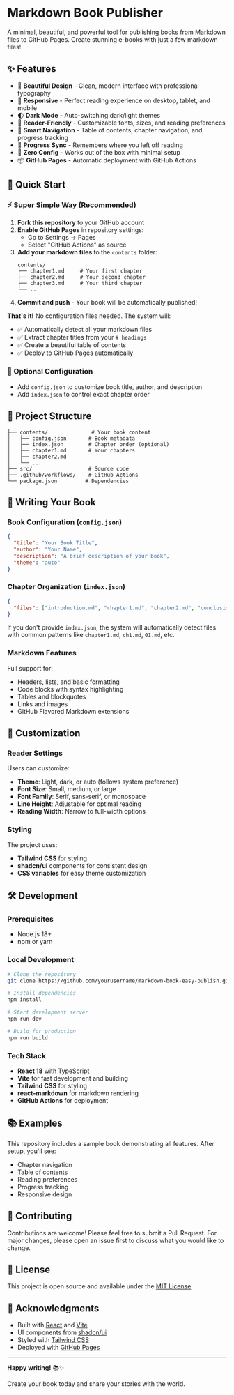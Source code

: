 # Markdown Book Publisher

A minimal, beautiful, and powerful tool for publishing books from Markdown files to GitHub Pages. Create stunning e-books with just a few markdown files!

## ✨ Features

- 🎨 **Beautiful Design** - Clean, modern interface with professional typography
- 📱 **Responsive** - Perfect reading experience on desktop, tablet, and mobile
- 🌓 **Dark Mode** - Auto-switching dark/light themes
- 📖 **Reader-Friendly** - Customizable fonts, sizes, and reading preferences
- 🧭 **Smart Navigation** - Table of contents, chapter navigation, and progress tracking
- 🔄 **Progress Sync** - Remembers where you left off reading
- 🚀 **Zero Config** - Works out of the box with minimal setup
- 📦 **GitHub Pages** - Automatic deployment with GitHub Actions

## 🚀 Quick Start

### ⚡ Super Simple Way (Recommended)

1. **Fork this repository** to your GitHub account
2. **Enable GitHub Pages** in repository settings:
   - Go to Settings → Pages
   - Select "GitHub Actions" as source
3. **Add your markdown files** to the `contents` folder:
   ```
   contents/
   ├── chapter1.md     # Your first chapter
   ├── chapter2.md     # Your second chapter
   ├── chapter3.md     # Your third chapter
   └── ...
   ```
4. **Commit and push** - Your book will be automatically published!

**That's it!** No configuration files needed. The system will:

- ✅ Automatically detect all your markdown files
- ✅ Extract chapter titles from your `# headings`
- ✅ Create a beautiful table of contents
- ✅ Deploy to GitHub Pages automatically

### 📝 Optional Configuration

- Add `config.json` to customize book title, author, and description
- Add `index.json` to control exact chapter order

## 📁 Project Structure

```
├── contents/              # Your book content
│   ├── config.json       # Book metadata
│   ├── index.json        # Chapter order (optional)
│   ├── chapter1.md       # Your chapters
│   ├── chapter2.md
│   └── ...
├── src/                  # Source code
├── .github/workflows/    # GitHub Actions
└── package.json         # Dependencies
```

## 📖 Writing Your Book

### Book Configuration (`config.json`)

```json
{
  "title": "Your Book Title",
  "author": "Your Name",
  "description": "A brief description of your book",
  "theme": "auto"
}
```

### Chapter Organization (`index.json`)

```json
{
  "files": ["introduction.md", "chapter1.md", "chapter2.md", "conclusion.md"]
}
```

If you don't provide `index.json`, the system will automatically detect files with common patterns like `chapter1.md`, `ch1.md`, `01.md`, etc.

### Markdown Features

Full support for:

- Headers, lists, and basic formatting
- Code blocks with syntax highlighting
- Tables and blockquotes
- Links and images
- GitHub Flavored Markdown extensions

## 🎨 Customization

### Reader Settings

Users can customize:

- **Theme**: Light, dark, or auto (follows system preference)
- **Font Size**: Small, medium, or large
- **Font Family**: Serif, sans-serif, or monospace
- **Line Height**: Adjustable for optimal reading
- **Reading Width**: Narrow to full-width options

### Styling

The project uses:

- **Tailwind CSS** for styling
- **shadcn/ui** components for consistent design
- **CSS variables** for easy theme customization

## 🛠️ Development

### Prerequisites

- Node.js 18+
- npm or yarn

### Local Development

```bash
# Clone the repository
git clone https://github.com/yourusername/markdown-book-easy-publish.git

# Install dependencies
npm install

# Start development server
npm run dev

# Build for production
npm run build
```

### Tech Stack

- **React 18** with TypeScript
- **Vite** for fast development and building
- **Tailwind CSS** for styling
- **react-markdown** for markdown rendering
- **GitHub Actions** for deployment

## 📚 Examples

This repository includes a sample book demonstrating all features. After setup, you'll see:

- Chapter navigation
- Table of contents
- Reading preferences
- Progress tracking
- Responsive design

## 🤝 Contributing

Contributions are welcome! Please feel free to submit a Pull Request. For major changes, please open an issue first to discuss what you would like to change.

## 📄 License

This project is open source and available under the [MIT License](LICENSE).

## 🙏 Acknowledgments

- Built with [React](https://reactjs.org/) and [Vite](https://vitejs.dev/)
- UI components from [shadcn/ui](https://ui.shadcn.com/)
- Styled with [Tailwind CSS](https://tailwindcss.com/)
- Deployed with [GitHub Pages](https://pages.github.com/)

---

**Happy writing!** 📚✨

Create your book today and share your stories with the world.
